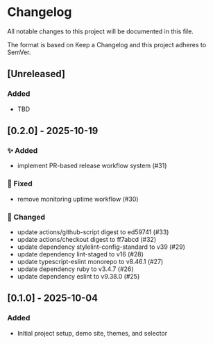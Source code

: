 # Changelog

All notable changes to this project will be documented in this file.

The format is based on Keep a Changelog and this project adheres to SemVer.

## [Unreleased]

### Added

- TBD

## [0.2.0] - 2025-10-19

### ✨ Added

- implement PR-based release workflow system (#31)

### 🐛 Fixed

- remove monitoring uptime workflow (#30)

### 🔧 Changed

- update actions/github-script digest to ed59741 (#33)
- update actions/checkout digest to ff7abcd (#32)
- update dependency stylelint-config-standard to v39 (#29)
- update dependency lint-staged to v16 (#28)
- update typescript-eslint monorepo to v8.46.1 (#27)
- update dependency ruby to v3.4.7 (#26)
- update dependency eslint to v9.38.0 (#25)

## [0.1.0] - 2025-10-04

### Added

- Initial project setup, demo site, themes, and selector
